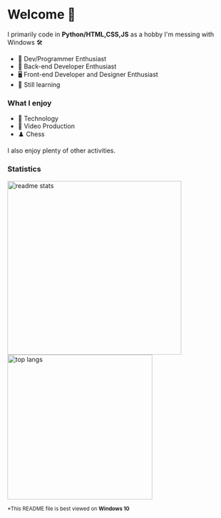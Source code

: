 # Welcome 👋

I primarily code in **Python/HTML,CSS,JS** as a hobby I'm messing with Windows 🛠

* 🔧 Dev/Programmer Enthusiast
* 🔌  Back-end Developer Enthusiast
* 🖥️ Front-end Developer and Designer Enthusiast
* 🌱 Still learning
  
### What I enjoy
* 💾 Technology
* 🎥 Video Production
* ♟️ Chess

I also enjoy plenty of other activities.

### Statistics
 <img width=390 src="https://github-readme-stats-salesp07.vercel.app/api?username=Pixelcraftch&count_private=true&show_icons=true&theme=react&rank_icon=github&border_radius=10" alt="readme stats" />
  <br/>
<img width=325 align="center" src="https://github-readme-stats-salesp07.vercel.app/api/top-langs/?username=Pixelcraftch&hide=HTML&langs_count=8&layout=compact&theme=react&border_radius=10&size_weight=0.5&count_weight=0.5&exclude_repo=github-readme-stats" alt="top langs" />

<sub>*This README file is best viewed on <strong>Windows 10</strong></sub>
